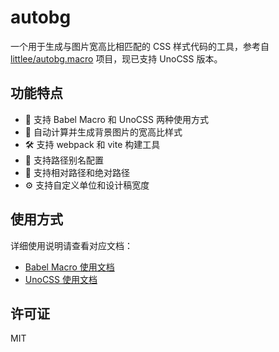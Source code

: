 # autobg

一个用于生成与图片宽高比相匹配的 CSS 样式代码的工具，参考自 [littlee/autobg.macro](https://github.com/littlee/autobg.macro) 项目，现已支持 UnoCSS 版本。

## 功能特点

- 🎯 支持 Babel Macro 和 UnoCSS 两种使用方式
- 📐 自动计算并生成背景图片的宽高比样式
- 🛠️ 支持 webpack 和 vite 构建工具
- 🔗 支持路径别名配置
- 📍 支持相对路径和绝对路径
- ⚙️ 支持自定义单位和设计稿宽度

## 使用方式

详细使用说明请查看对应文档：

- [Babel Macro 使用文档](./packages/babel-macro/README.zh-CN.md)
- [UnoCSS 使用文档](./packages/unocss/README.zh-CN.md)

## 许可证

MIT
